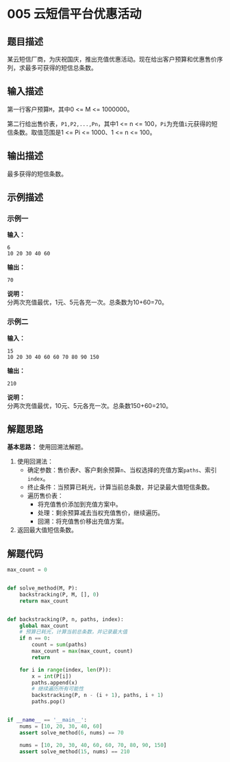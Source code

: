 # 005 云短信平台优惠活动

## 题目描述

某云短信厂商，为庆祝国庆，推出充值优惠活动。现在给出客户预算和优惠售价序列，求最多可获得的短信总条数。

## 输入描述

第一行客户预算`M`，其中0 <= M <= 1000000。

第二行给出售价表，`P1,P2,...,Pn`，其中1 <= n <= 100，`Pi`为充值`i`元获得的短信条数。取值范围是1 <= Pi <= 1000、1 <= n <= 100。

## 输出描述

最多获得的短信条数。

## 示例描述

### 示例一

**输入：**

```text
6
10 20 30 40 60
```

**输出：**

```text
70
```

**说明：**  
分两次充值最优，1元、5元各充一次。总条数为10+60=70。

### 示例二

**输入：**

```text
15
10 20 30 40 60 60 70 80 90 150
```

**输出：**

```text
210
```

**说明：**  
分两次充值最优，10元、5元各充一次。总条数150+60=210。

## 解题思路

**基本思路：** 使用回溯法解题。
1. 使用回溯法：
    - 确定参数：售价表`P`、客户剩余预算`n`、当权选择的充值方案`paths`、索引`index`。
    - 终止条件：当预算已耗光，计算当前总条数，并记录最大值短信条数。
    - 遍历售价表：
        - 将充值售价添加到充值方案中。
        - 处理：剩余预算减去当权充值售价，继续遍历。
        - 回溯：将充值售价移出充值方案。
2. 返回最大值短信条数。

## 解题代码

```python
max_count = 0


def solve_method(M, P):
    backstracking(P, M, [], 0)
    return max_count


def backstracking(P, n, paths, index):
    global max_count
    # 预算已耗光，计算当前总条数，并记录最大值
    if n == 0:
        count = sum(paths)
        max_count = max(max_count, count)
        return

    for i in range(index, len(P)):
        x = int(P[i])
        paths.append(x)
        # 继续遍历所有可能性
        backstracking(P, n - (i + 1), paths, i + 1)
        paths.pop()


if __name__ == '__main__':
    nums = [10, 20, 30, 40, 60]
    assert solve_method(6, nums) == 70

    nums = [10, 20, 30, 40, 60, 60, 70, 80, 90, 150]
    assert solve_method(15, nums) == 210
```